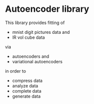 # Autoencoder library
This library provides fitting of

* mnist digit pictures data and
* IR vol cube data

via 

* autoencoders and
* variational autoencoders

in order to 

* compress data
* analyze data
* complete data
* generate data
